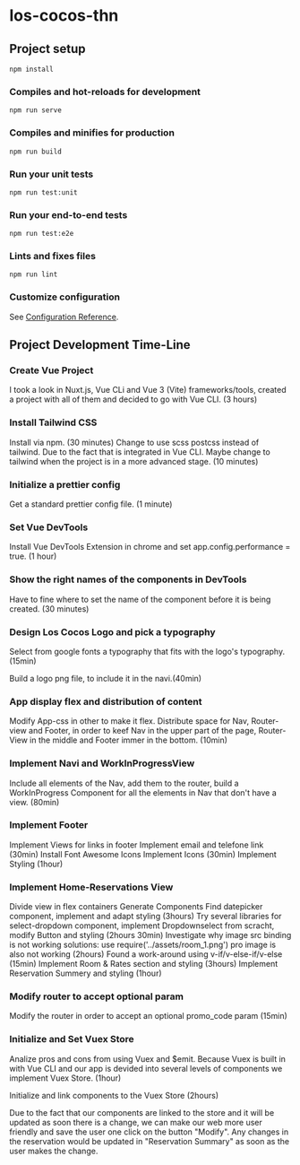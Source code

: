 # los-cocos-thn

## Project setup

```
npm install
```

### Compiles and hot-reloads for development

```
npm run serve
```

### Compiles and minifies for production

```
npm run build
```

### Run your unit tests

```
npm run test:unit
```

### Run your end-to-end tests

```
npm run test:e2e
```

### Lints and fixes files

```
npm run lint
```

### Customize configuration

See [Configuration Reference](https://cli.vuejs.org/config/).

## Project Development Time-Line

### Create Vue Project

I took a look in Nuxt.js, Vue CLi and Vue 3 (Vite) frameworks/tools, created a project with all of them and decided to go with Vue CLI. (3 hours)

### Install Tailwind CSS

Install via npm. (30 minutes)
Change to use scss postcss instead of tailwind. Due to the fact that is integrated in Vue CLI. Maybe change to tailwind when the project is in a more advanced stage. (10 minutes)

### Initialize a prettier config

Get a standard prettier config file. (1 minute)

### Set Vue DevTools

Install Vue DevTools Extension in chrome and set app.config.performance = true. (1 hour)

### Show the right names of the components in DevTools

Have to fine where to set the name of the component before it is being created. (30 minutes)

### Design Los Cocos Logo and pick a typography

Select from google fonts a typography that fits with the logo's typography.(15min)

Build a logo png file, to include it in the navi.(40min)

### App display flex and distribution of content

Modify App-css in other to make it flex.
Distribute space for Nav, Router-view and Footer, in order to keef Nav in the upper part of the page, Router-View in the middle and Footer immer in the bottom. (10min)

### Implement Navi and WorkInProgressView

Include all elements of the Nav, add them to the router, build a WorkInProgress Component for all the elements in Nav that don't have a view. (80min)

### Implement Footer

Implement Views for links in footer
Implement email and telefone link (30min)
Install Font Awesome Icons
Implement Icons (30min)
Implement Styling (1hour)

### Implement Home-Reservations View

Divide view in flex containers
Generate Components
Find datepicker component, implement and adapt styling (3hours)
Try several libraries for select-dropdown component, implement Dropdownselect from scracht, modify Button and styling (2hours 30min)
Investigate why image src binding is not working solutions: use require('../assets/room_1.png') pro image is also not working (2hours)
Found a work-around using v-if/v-else-if/v-else (15min)
Implement Room & Rates section and styling (3hours)
Implement Reservation Summery and styling (1hour)

### Modify router to accept optional param

Modify the router in order to accept an optional promo_code param (15min)

### Initialize and Set Vuex Store

Analize pros and cons from using Vuex and $emit. Because Vuex is built in with Vue CLI and our app is devided into several levels of components we implement Vuex Store. (1hour)

Initialize and link components to the Vuex Store (2hours)

Due to the fact that our components are linked to the store and it will be updated as soon there is a change, we can make our web more user friendly and save the user one click on the button "Modify". Any changes in the reservation would be updated in "Reservation Summary" as soon as the user makes the change.
